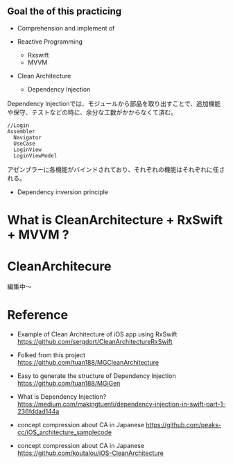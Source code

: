 
## Goal the of this practicing
- Comprehension and implement of

- Reactive Programming
  - Rxswift
  - MVVM
- Clean Architecture
  - Dependency Injection

Dependency Injectionでは、モジュールから部品を取り出すことで、追加機能や保守、テストなどの時に、余分な工数がかからなくて済む。
```
//Login
Assembler
  Navigator
  UseCase
  LoginView
  LoginViewModel
```
アゼンブラーに各機能がバインドされており、それぞれの機能はそれぞれに任される。


  
  - Dependency inversion principle


# What is CleanArchitecture + RxSwift + MVVM ?

# CleanArchitecure
編集中〜

# Reference

- Example of Clean Architecture of iOS app using RxSwift
https://github.com/sergdort/CleanArchitectureRxSwift

- Folked from this project
https://github.com/tuan188/MGCleanArchitecture

- Easy to generate the structure of Dependency Injection
https://github.com/tuan188/MGiGen

- What is Dependency Injection?
https://medium.com/makingtuenti/dependency-injection-in-swift-part-1-236fddad144a

- concept compression about CA in Japanese
https://github.com/peaks-cc/iOS_architecture_samplecode

- concept compression about CA in Japanese
https://github.com/koutalou/iOS-CleanArchitecture

